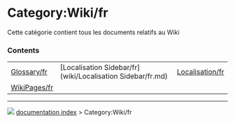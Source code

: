 # Category:Wiki/fr
Cette catégorie contient tous les documents relatifs au Wiki

### Contents

|     |     |     |
| --- | --- | --- |
| [Glossary/fr](wiki/Glossary/fr.md) | [Localisation Sidebar/fr](wiki/Localisation Sidebar/fr.md) | [Localisation/fr](wiki/Localisation/fr.md) |
| [WikiPages/fr](wiki/WikiPages/fr.md) |



---
![](images/Right_arrow.png) [documentation index](../README.md) > Category:Wiki/fr
